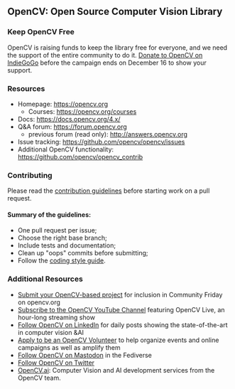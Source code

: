 ## OpenCV: Open Source Computer Vision Library

### Keep OpenCV Free

OpenCV is raising funds to keep the library free for everyone, and we need the support of the entire community to do it. [Donate to OpenCV on IndieGoGo](http://igg.me/at/opencv5) before the campaign ends on December 16 to show your support.

### Resources

- Homepage: <https://opencv.org>
  - Courses: <https://opencv.org/courses>
- Docs: <https://docs.opencv.org/4.x/>
- Q&A forum: <https://forum.opencv.org>
  - previous forum (read only): <http://answers.opencv.org>
- Issue tracking: <https://github.com/opencv/opencv/issues>
- Additional OpenCV functionality: <https://github.com/opencv/opencv_contrib>

### Contributing

Please read the [contribution guidelines](https://github.com/opencv/opencv/wiki/How_to_contribute) before starting work on a pull request.

#### Summary of the guidelines:

- One pull request per issue;
- Choose the right base branch;
- Include tests and documentation;
- Clean up "oops" commits before submitting;
- Follow the [coding style guide](https://github.com/opencv/opencv/wiki/Coding_Style_Guide).

### Additional Resources

- [Submit your OpenCV-based project](https://form.jotform.com/233105358823151) for inclusion in Community Friday on opencv.org
- [Subscribe to the OpenCV YouTube Channel](http://youtube.com/@opencvofficial) featuring OpenCV Live, an hour-long streaming show
- [Follow OpenCV on LinkedIn](http://linkedin.com/company/opencv/) for daily posts showing the state-of-the-art in computer vision &AI
- [Apply to be an OpenCV Volunteer](https://form.jotform.com/232745316792159) to help organize events and online campaigns as well as amplify them
- [Follow OpenCV on Mastodon](http://mastodon.social/@opencv) in the Fediverse
- [Follow OpenCV on Twitter](https://twitter.com/opencvlive)
- [OpenCV.ai](https://opencv.ai): Computer Vision and AI development services from the OpenCV team.

